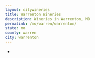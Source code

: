 ```yaml
---
layout: citywineries
title: Warrenton Wineries
description: Wineries in Warrenton, MO
permalink: /mo/warren/warrenton/
state: mo
county: warren
city: warrenton
---
```

-

